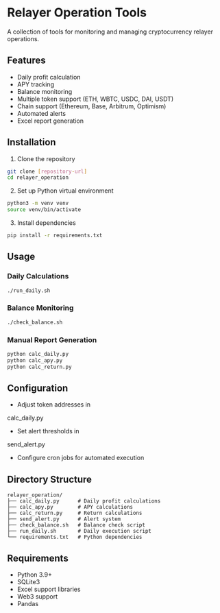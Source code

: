 # Relayer Operation Tools

A collection of tools for monitoring and managing cryptocurrency relayer operations.

## Features

- Daily profit calculation
- APY tracking
- Balance monitoring
- Multiple token support (ETH, WBTC, USDC, DAI, USDT)
- Chain support (Ethereum, Base, Arbitrum, Optimism)
- Automated alerts
- Excel report generation

## Installation

1. Clone the repository
```bash
git clone [repository-url]
cd relayer_operation
```

2. Set up Python virtual environment
```bash
python3 -m venv venv
source venv/bin/activate
```

3. Install dependencies
```bash
pip install -r requirements.txt
```

## Usage

### Daily Calculations
```bash
./run_daily.sh
```

### Balance Monitoring
```bash
./check_balance.sh
```

### Manual Report Generation
```bash
python calc_daily.py
python calc_apy.py
python calc_return.py
```

## Configuration

- Adjust token addresses in 

calc_daily.py


- Set alert thresholds in 

send_alert.py


- Configure cron jobs for automated execution

## Directory Structure

```
relayer_operation/
├── calc_daily.py      # Daily profit calculations
├── calc_apy.py        # APY calculations
├── calc_return.py     # Return calculations
├── send_alert.py      # Alert system
├── check_balance.sh   # Balance check script
├── run_daily.sh       # Daily execution script
└── requirements.txt   # Python dependencies
```

## Requirements

- Python 3.9+
- SQLite3
- Excel support libraries
- Web3 support
- Pandas
